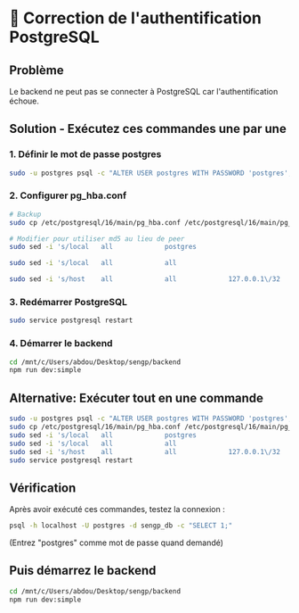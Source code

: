 # 🔧 Correction de l'authentification PostgreSQL

## Problème
Le backend ne peut pas se connecter à PostgreSQL car l'authentification échoue.

## Solution - Exécutez ces commandes une par une

### 1. Définir le mot de passe postgres
```bash
sudo -u postgres psql -c "ALTER USER postgres WITH PASSWORD 'postgres';"
```

### 2. Configurer pg_hba.conf
```bash
# Backup
sudo cp /etc/postgresql/16/main/pg_hba.conf /etc/postgresql/16/main/pg_hba.conf.backup

# Modifier pour utiliser md5 au lieu de peer
sudo sed -i 's/local   all             postgres                                peer/local   all             postgres                                md5/' /etc/postgresql/16/main/pg_hba.conf

sudo sed -i 's/local   all             all                                     peer/local   all             all                                     md5/' /etc/postgresql/16/main/pg_hba.conf

sudo sed -i 's/host    all             all             127.0.0.1\/32            scram-sha-256/host    all             all             127.0.0.1\/32            md5/' /etc/postgresql/16/main/pg_hba.conf
```

### 3. Redémarrer PostgreSQL
```bash
sudo service postgresql restart
```

### 4. Démarrer le backend
```bash
cd /mnt/c/Users/abdou/Desktop/sengp/backend
npm run dev:simple
```

## Alternative: Exécuter tout en une commande
```bash
sudo -u postgres psql -c "ALTER USER postgres WITH PASSWORD 'postgres';" && \
sudo cp /etc/postgresql/16/main/pg_hba.conf /etc/postgresql/16/main/pg_hba.conf.backup && \
sudo sed -i 's/local   all             postgres                                peer/local   all             postgres                                md5/' /etc/postgresql/16/main/pg_hba.conf && \
sudo sed -i 's/local   all             all                                     peer/local   all             all                                     md5/' /etc/postgresql/16/main/pg_hba.conf && \
sudo sed -i 's/host    all             all             127.0.0.1\/32            scram-sha-256/host    all             all             127.0.0.1\/32            md5/' /etc/postgresql/16/main/pg_hba.conf && \
sudo service postgresql restart
```

## Vérification
Après avoir exécuté ces commandes, testez la connexion :
```bash
psql -h localhost -U postgres -d sengp_db -c "SELECT 1;"
```
(Entrez "postgres" comme mot de passe quand demandé)

## Puis démarrez le backend
```bash
cd /mnt/c/Users/abdou/Desktop/sengp/backend
npm run dev:simple
```
